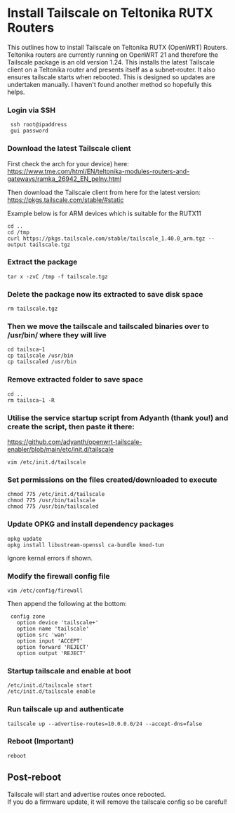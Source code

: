 # Install Tailscale on Teltonika RUTX Routers
This outlines how to install Tailscale on Teltonika RUTX (OpenWRT) Routers.
Teltonika routers are currently running on OpenWRT 21 and therefore the Tailscale package is an old version 1.24.
This installs the latest Tailscale client on a Teltonika router and presents itself as a subnet-router.  It also ensures tailscale starts when rebooted.
This is designed so updates are undertaken manually.
I haven't found another method so hopefully this helps.  


### Login via SSH
```
 ssh root@ipaddress
 gui password
 ```
  
### Download the latest Tailscale client 

  First check the arch for your device) here: </br>
  https://www.tme.com/html/EN/teltonika-modules-routers-and-gateways/ramka_26942_EN_pelny.html </br>
  
  Then download the Tailscale client from here for the latest version: https://pkgs.tailscale.com/stable/#static </br>
  
  Example below is for ARM devices which is suitable for the RUTX11 </br>
  
  ```
  cd .. 
  cd /tmp
  curl https://pkgs.tailscale.com/stable/tailscale_1.40.0_arm.tgz --output tailscale.tgz
  ```

### Extract the package
  ```
  tar x -zvC /tmp -f tailscale.tgz
  ```
 
### Delete the package now its extracted to save disk space
  ```
  rm tailscale.tgz
  ```

### Then we move the tailscale and tailscaled binaries over to /usr/bin/ where they will live
  ```
  cd tailsca~1
  cp tailscale /usr/bin
  cp tailscaled /usr/bin
  ```
  
### Remove extracted folder to save space
  ```
  cd ..
  rm tailsca~1 -R
  ```

### Utilise the service startup script from Adyanth (thank you!) and create the script, then paste it there:
  https://github.com/adyanth/openwrt-tailscale-enabler/blob/main/etc/init.d/tailscale
  ```
  vim /etc/init.d/tailscale
  ```

### Set permissions on the files created/downloaded to execute
  ```
  chmod 775 /etc/init.d/tailscale
  chmod 775 /usr/bin/tailscale
  chmod 775 /usr/bin/tailscaled
  ```

### Update OPKG and install dependency packages
  ```
  opkg update
  opkg install libustream-openssl ca-bundle kmod-tun
  ```
  Ignore kernal errors if shown.
  

### Modify the firewall config file
  ```
  vim /etc/config/firewall
  ```
  Then append the following at the bottom:
  
 ```
  config zone
    option device 'tailscale+'
    option name 'tailscale'
    option src 'wan'
    option input 'ACCEPT'
    option forward 'REJECT'
    option output 'REJECT'
 ```
    
### Startup tailscale and enable at boot
  ```
  /etc/init.d/tailscale start
  /etc/init.d/tailscale enable
  ```

### Run tailscale up and authenticate
  ```
  tailscale up --advertise-routes=10.0.0.0/24 --accept-dns=false  
  ```
### Reboot (Important)
  ```
  reboot
  ```
  
## Post-reboot
Tailscale will start and advertise routes once rebooted. </br>
If you do a firmware update, it will remove the tailscale config so be careful!
